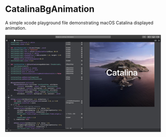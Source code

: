 # CatalinaBgAnimation
A simple xcode playground file demonstrating macOS Catalina displayed animation. 

<img src="Screenshot 2019-10-20 at 6.04.35 PM.png"></img>
